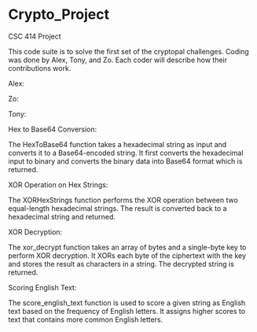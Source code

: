 # Crypto_Project
CSC 414 Project

This code suite is to solve the first set of the cryptopal challenges. Coding was done by Alex, Tony, and Zo.
Each coder will describe how their contributions work.

Alex:


Zo:



Tony: 

Hex to Base64 Conversion:

The HexToBase64 function takes a hexadecimal string as input and converts it to a Base64-encoded string.
It first converts the hexadecimal input to binary and converts the binary data into Base64 format which is returned.

XOR Operation on Hex Strings:

The XORHexStrings function performs the XOR operation between two equal-length hexadecimal strings.
The result is converted back to a hexadecimal string and returned.

XOR Decryption:

The xor_decrypt function takes an array of bytes and a single-byte key to perform XOR decryption.
It XORs each byte of the ciphertext with the key and stores the result as characters in a string.
The decrypted string is returned.

Scoring English Text:

The score_english_text function is used to score a given string as English text based on the frequency of English letters.
It assigns higher scores to text that contains more common English letters.


